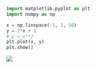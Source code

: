 
```python
import matplotlib.pyplot as plt
import numpy as np

x = np.linspace(-1, 1, 50)
y = 2*x + 1
# y = x**2
plt.plot(x, y)
plt.show()
```

![](https://morvanzhou.github.io/static/results/plt/2_1.png)
